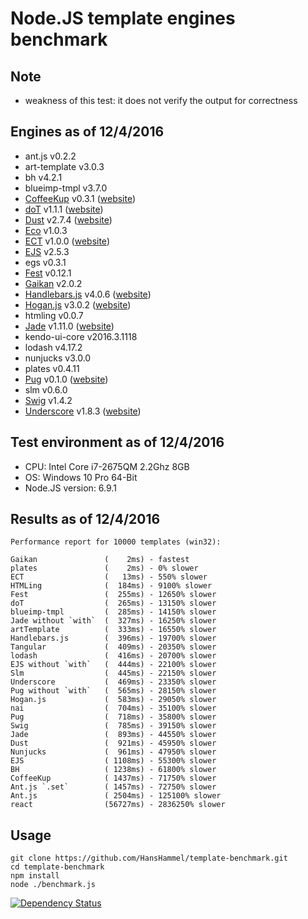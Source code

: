 # Node.JS template engines benchmark

## Note

- weakness of this test: it does not verify the output for correctness

## Engines as of 12/4/2016

- ant.js v0.2.2
- art-template v3.0.3
- bh v4.2.1
- blueimp-tmpl v3.7.0
- [CoffeeKup](https://github.com/mauricemach/coffeekup) v0.3.1 ([website](http://coffeekup.org/))
- [doT](https://github.com/olado/doT) v1.1.1 ([website](http://olado.github.com/doT/))
- [Dust](https://github.com/linkedin/dustjs) v2.7.4 ([website](http://linkedin.github.com/dustjs/))
- [Eco](https://github.com/sstephenson/eco) v1.0.3
- [ECT](https://github.com/baryshev/ect) v1.0.0 ([website](http://ectjs.com/))
- [EJS](https://github.com/visionmedia/ejs) v2.5.3
- egs v0.3.1
- [Fest](https://github.com/mailru/fest) v0.12.1
- [Gaikan](https://github.com/Deathspike/gaikan) v2.0.2
- [Handlebars.js](https://github.com/wycats/handlebars.js/) v4.0.6 ([website](http://handlebarsjs.com/))
- [Hogan.js](https://github.com/twitter/hogan.js) v3.0.2 ([website](http://twitter.github.com/hogan.js/))
- htmling v0.0.7
- [Jade](https://github.com/visionmedia/jade) v1.11.0 ([website](http://jade-lang.com/))
- kendo-ui-core v2016.3.1118
- lodash v4.17.2
- nunjucks v3.0.0
- plates v0.4.11
- [Pug](https://github.com/pugjs/pug) v0.1.0 ([website](https://pugjs.org/))
- slm v0.6.0
- [Swig](https://github.com/paularmstrong/swig) v1.4.2
- [Underscore](https://github.com/documentcloud/underscore) v1.8.3 ([website](http://underscorejs.org/))

## Test environment as of 12/4/2016

- CPU: Intel Core i7-2675QM 2.2Ghz 8GB 
- OS: Windows 10 Pro 64-Bit
- Node.JS version: 6.9.1

## Results as of 12/4/2016

    Performance report for 10000 templates (win32):

    Gaikan               (    2ms) - fastest
    plates               (    2ms) - 0% slower
    ECT                  (   13ms) - 550% slower
    HTMLing              (  184ms) - 9100% slower
    Fest                 (  255ms) - 12650% slower
    doT                  (  265ms) - 13150% slower
    blueimp-tmpl         (  285ms) - 14150% slower
    Jade without `with`  (  327ms) - 16250% slower
    artTemplate          (  333ms) - 16550% slower
    Handlebars.js        (  396ms) - 19700% slower
    Tangular             (  409ms) - 20350% slower
    lodash               (  416ms) - 20700% slower
    EJS without `with`   (  444ms) - 22100% slower
    Slm                  (  445ms) - 22150% slower
    Underscore           (  469ms) - 23350% slower
    Pug without `with`   (  565ms) - 28150% slower
    Hogan.js             (  583ms) - 29050% slower
    nai                  (  704ms) - 35100% slower
    Pug                  (  718ms) - 35800% slower
    Swig                 (  785ms) - 39150% slower
    Jade                 (  893ms) - 44550% slower
    Dust                 (  921ms) - 45950% slower
    Nunjucks             (  961ms) - 47950% slower
    EJS                  ( 1108ms) - 55300% slower
    BH                   ( 1238ms) - 61800% slower
    CoffeeKup            ( 1437ms) - 71750% slower
    Ant.js `.set`        ( 1457ms) - 72750% slower
    Ant.js               ( 2504ms) - 125100% slower
    react                (56727ms) - 2836250% slower

## Usage

	git clone https://github.com/HansHammel/template-benchmark.git
	cd template-benchmark
	npm install
	node ./benchmark.js

[![Dependency Status](https://david-dm.org/HansHammel/template-benchmark.svg)](https://david-dm.org/HansHammel/template-benchmark)
